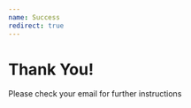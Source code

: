 ```yaml
---
name: Success
redirect: true
---
```


<!--
  Notes:
  - This page is shown to visitors who have signed up
  - Set `redirect` to false to stay on the success page. Otherwise it will send the user
    back to the landing page after five seconds.
 -->

# Thank You!

Please check your email for further instructions
